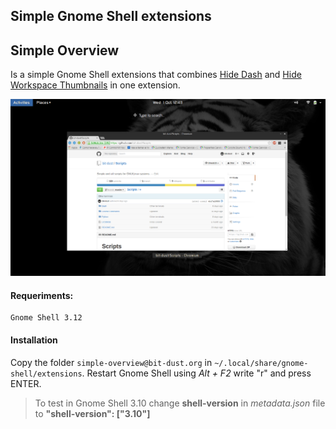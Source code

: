 ## Simple Gnome Shell extensions

## Simple Overview
Is a simple Gnome Shell extensions that combines [Hide Dash](https://github.com/xenatt/Minimalism-Gnome-Shell/tree/master/hide-dash%40xenatt.github.com) and [Hide Workspace Thumbnails](https://github.com/xenatt/Minimalism-Gnome-Shell/tree/master/hide-workspace%40xenatt.github.com) in one extension. 

![](https://raw.githubusercontent.com/bit-dust/Scripts/master/Gnome%20Extensions/Screenshot.png)

#### Requeriments:
	Gnome Shell 3.12

#### Installation
Copy the folder `simple-overview@bit-dust.org` in `~/.local/share/gnome-shell/extensions`.
Restart Gnome Shell using *Alt + F2* write "r" and press ENTER.

> To test in Gnome Shell 3.10 change **shell-version** in *metadata.json* file to **"shell-version": ["3.10"]**
